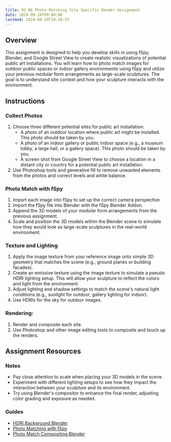 ```yaml
---
title: 02.06 Photo Matching Site Specific Render Assignment
date: 2024-08-28T09:00:00
lastmod: 2024-08-29T19:28:55
---
```


## Overview

This assignment is designed to help you develop skills in using fSpy, Blender, and Google Street View to create realistic visualizations of potential public art installations. You will learn how to photo match images for outdoor public spaces or indoor gallery environments using fSpy and utilize your previous modular form arrangements as large-scale sculptures. The goal is to understand site context and how your sculpture interacts with the environment.

## Instructions

### Collect Photos

1. Choose three different potential sites for public art installation:
   - A photo of an outdoor location where public art might be installed. This photo should be taken by you.
   - A photo of an indoor gallery or public indoor space (e.g., a museum lobby, a large hall, or a gallery space). This photo should be taken by you.
   - A screen shot from Google Street View to choose a location in a distant city or country for a potential public art installation.
2. Use Photoshop tools and generative fill to remove unwanted elements from the photos and correct levels and white balance.

### Photo Match with fSpy

1. Import each image into fSpy to set up the correct camera perspective
2. Import the fSpy file into Blender with the fSpy Blender Addon.
3. Append the 3D models of your modular form arrangements from the previous assignment.
4. Scale and position the 3D models within the Blender scene to simulate how they would look as large-scale sculptures in the real-world environment.

### Texture and Lighting

1. Apply the image texture from your reference image onto simple 3D geometry that matches the scene (e.g., ground planes or building facades).
2. Create an emissive texture using the image texture to simulate a pseudo HDRI lighting setup. This will allow your sculpture to reflect the colors and light from the environment.
3. Adjust lighting and shadow settings to match the scene's natural light conditions (e.g., sunlight for outdoor, gallery lighting for indoor).
4. Use HDRIs for the sky for outdoor images.

### Rendering:

1. Render and composite each site.
2. Use Photoshop and other image editing tools to composite and touch up the renders.

## Assignment Resources

### Notes

- Pay close attention to scale when placing your 3D models in the scene.
- Experiment with different lighting setups to see how they impact the interaction between your sculpture and its environment.
- Try using Blender's compositor to enhance the final render, adjusting color grading and exposure as needed.

### Guides

- [HDRI Background Blender](../../../../3d-modeling/blender/hdri-background-blender.md)
- [Photo Matching with fSpy](../../../../3d-modeling/photo-matching-with-fspy.md)
- [Photo Match Compositing Blender](https://youtu.be/qBePDl2l2hI)
